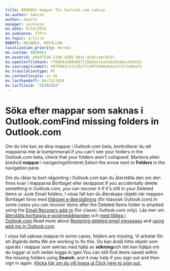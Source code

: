 ```yaml
---
title: 8000061 mappar för Outlook.com saknas
ms.author: daeite
author: daeite
manager: jackiesm
ms.date: 9/14/2018
ms.audience: ITPro
ms.topic: article
ROBOTS: NOINDEX, NOFOLLOW
localization_priority: Normal
ms.custom: 8000061
ms.assetid: e8e87530-51b6-4386-983c-8c8cca0c5b3f
ms.openlocfilehash: 7fb0b01b88b04f11804e415a5a43d5abec364591
ms.sourcegitcommit: 9d78905c512192ffc4675468abd2efc5f2e4baf4
ms.translationtype: MT
ms.contentlocale: sv-SE
ms.lasthandoff: 04/23/2019
ms.locfileid: "32392265"
---
```

# <a name="find-missing-folders-in-outlookcom"></a><span data-ttu-id="ac1e6-102">Söka efter mappar som saknas i Outlook.com</span><span class="sxs-lookup"><span data-stu-id="ac1e6-102">Find missing folders in Outlook.com</span></span>

<span data-ttu-id="ac1e6-103">Om du inte kan se dina mappar i Outlook.com beta, kontrollerar du att mapparna inte är komprimerad.</span><span class="sxs-lookup"><span data-stu-id="ac1e6-103">If you can't see your folders in the Outlook.com beta, check that your folders aren't collapsed.</span></span> <span data-ttu-id="ac1e6-104">Markera pilen bredvid **mappar** i navigeringsfönstret.</span><span class="sxs-lookup"><span data-stu-id="ac1e6-104">Select the arrow next to **Folders** in the navigation pane.</span></span> 
  
<span data-ttu-id="ac1e6-105">Om du råkar ta bort någonting i Outlook.com kan du återställa den om den finns kvar i mapparna Borttaget eller skräppost.</span><span class="sxs-lookup"><span data-stu-id="ac1e6-105">If you accidentally delete something in Outlook.com, you can recover it if it's still in your Deleted Items or Junk Email folders.</span></span> <span data-ttu-id="ac1e6-106">I vissa fall kan du återskapa objekt när mappen Borttaget töms med [tillägget e-återställning](https://appsource.microsoft.com/product/office/WA104380447) (för klassisk Outlook.com).</span><span class="sxs-lookup"><span data-stu-id="ac1e6-106">In some cases you can recover items after the Deleted Items folder is emptied using the [Email Recovery add-in](https://appsource.microsoft.com/product/office/WA104380447) (for classic Outlook.com only).</span></span> <span data-ttu-id="ac1e6-107">Läs mer om [återställa borttagna e-postmeddelanden](https://support.office.com/article/cf06ab1b-ae0b-418c-a4d9-4e895f83ed50) och [med tillägg i Outlook.com](https://support.office.com/article/a5672109-e4f3-4119-abea-72323e9653cf).</span><span class="sxs-lookup"><span data-stu-id="ac1e6-107">Read more about [Restoring deleted email messages](https://support.office.com/article/cf06ab1b-ae0b-418c-a4d9-4e895f83ed50) and [using add-ins in Outlook.com](https://support.office.com/article/a5672109-e4f3-4119-abea-72323e9653cf).</span></span>
  
<span data-ttu-id="ac1e6-108">I vissa fall saknas mappar.</span><span class="sxs-lookup"><span data-stu-id="ac1e6-108">In some cases, folders are missing.</span></span> <span data-ttu-id="ac1e6-109">Vi arbetar för att åtgärda detta.</span><span class="sxs-lookup"><span data-stu-id="ac1e6-109">We are working to fix this.</span></span> <span data-ttu-id="ac1e6-110">Du kan ändå hitta objekt som sparats i mappar som saknas med hjälp av **sökning**och det kan hjälpa om du loggar ut och sedan logga in igen.</span><span class="sxs-lookup"><span data-stu-id="ac1e6-110">You can still find items saved within the missing folders using **Search**, and it may help if you sign out and then sign in again.</span></span> [<span data-ttu-id="ac1e6-111">Klicka här om du vill logga ut.</span><span class="sxs-lookup"><span data-stu-id="ac1e6-111">Click here to sign out.</span></span>](https://login.live.com/logout.srf)
  

